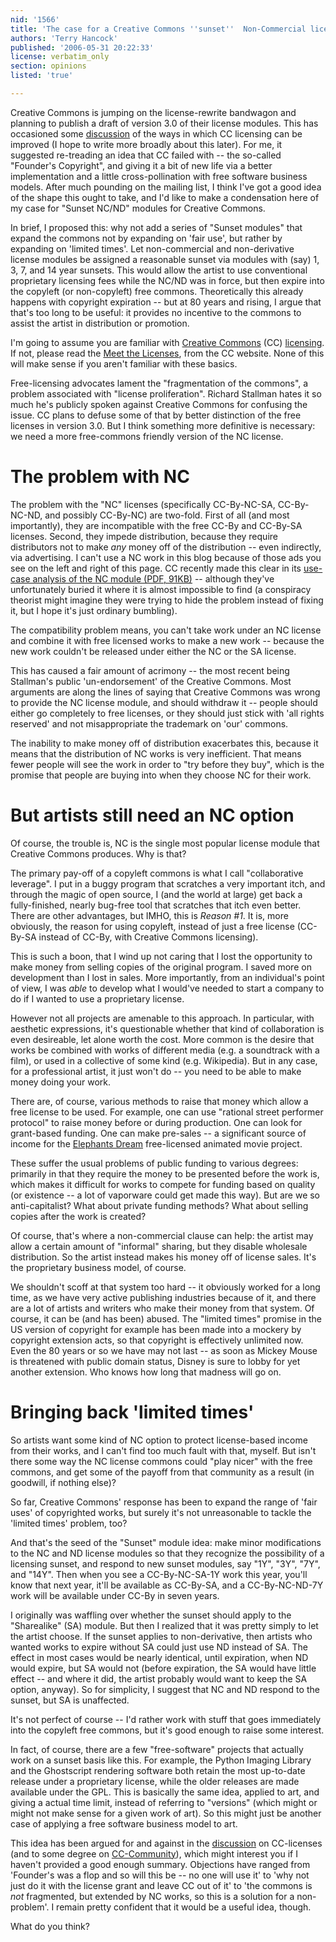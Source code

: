 ```yaml
---
nid: '1566'
title: 'The case for a Creative Commons ''sunset''  Non-Commercial license module'
authors: 'Terry Hancock'
published: '2006-05-31 20:22:33'
license: verbatim_only
section: opinions
listed: 'true'

---
```

Creative Commons is jumping on the license-rewrite bandwagon and planning to publish a draft of version 3.0 of their license modules. This has occasioned some [discussion](http://lists.ibiblio.org/pipermail/cc-licenses/2006-May/003557.html) of the ways in which CC licensing can be improved (I hope to write more broadly about this later). For me, it suggested re-treading an idea that CC failed with -- the so-called "Founder's Copyright", and giving it a bit of new life via a better implementation and a little cross-pollination with free software business models. After much pounding on the mailing list, I think I've got a good idea of the shape this ought to take, and I'd like to make a condensation here of my case for "Sunset NC/ND" modules for Creative Commons.


<!--break-->


In brief, I proposed this: why not add a series of "Sunset modules" that expand the commons not by expanding on 'fair use', but rather by expanding on 'limited times'. Let non-commercial and non-derivative license modules be assigned a reasonable sunset via modules with (say) 1, 3, 7, and 14 year sunsets.  This would allow the artist to use conventional proprietary licensing fees while the NC/ND was in force, but then expire into the copyleft (or non-copyleft) free commons. Theoretically this already happens with copyright expiration -- but at 80 years and rising, I argue that that's too long to be useful: it provides no incentive to the commons to assist the artist in distribution or promotion.

I'm going to assume you are familiar with [Creative Commons](http://creativecommons.org) (CC) [licensing](http://creativecommons.org/about/licenses). If not, please read the [Meet the Licenses](http://creativecommons.org/about/licenses/meet-the-licenses), from the CC website. None of this will make sense if you aren't familiar with these basics.

Free-licensing advocates lament the "fragmentation of the commons", a problem associated with "license proliferation".  Richard Stallman hates it so much he's publicly spoken against Creative Commons for confusing the issue.  CC plans to defuse some of that by better distinction of the free licenses in version 3.0.  But I think something more definitive is necessary: we need a more free-commons friendly version of the NC license.


# The problem with NC

The problem with the "NC" licenses (specifically CC-By-NC-SA, CC-By-NC-ND, and possibly CC-By-NC) are two-fold.  First of all (and most importantly), they are incompatible with the free CC-By and CC-By-SA licenses. Second, they impede distribution, because they require distributors not to make _any_ money off of the distribution -- even indirectly, via advertising. I can't use a NC work in this blog because of those ads you see on the left and right of this page.  CC recently made this clear in its [use-case analysis of the NC module (PDF, 91KB)](http://lists.ibiblio.org/pipermail/cc-licenses/attachments/20060110/02d7a271/NonCommercialGuidelinesclean-0001.pdf) -- although they've unfortunately buried it  where it is almost impossible to find (a conspiracy theorist might imagine they were trying to hide the problem instead of fixing it, but I hope it's just ordinary bumbling).

The compatibility problem means, you can't take work under an NC license and combine it with free licensed works to make a new work -- because the new work couldn't be released under either the NC or the SA license.

This has caused a fair amount of acrimony -- the most recent being Stallman's public 'un-endorsement' of the Creative Commons. Most arguments are along the lines of saying that Creative Commons was wrong to provide the NC license module, and should withdraw it -- people should either go completely to free licenses, or they should just stick with 'all rights reserved' and not misappropriate the trademark on 'our' commons.

The inability to make money off of distribution exacerbates this, because it means that the distribution of NC works is very inefficient. That means fewer people will see the work in order to "try before they buy", which is the promise that people are buying into when they choose NC for their work.


# But artists still need an NC option

Of course, the trouble is, NC is the single most popular license module that Creative Commons produces. Why is that?

The primary pay-off of a copyleft commons is what I call "collaborative leverage". I put in a buggy program that scratches a very important itch, and through the magic of open source, I (and the world at large) get back a fully-finished, nearly bug-free tool that scratches that itch even better.  There are other advantages, but IMHO, this is _Reason #1_. It is, more obviously, the reason for using copyleft, instead of just a free license (CC-By-SA instead of CC-By, with Creative Commons licensing).

This is such a boon, that I wind up not caring that I lost the opportunity to make money from selling copies of the original program. I saved more on development than I lost in sales. More importantly, from an individual's point of view, I was _able_ to develop what I would've needed to start a company to do if I wanted to use a proprietary license.

However not all projects are amenable to this approach. In particular, with aesthetic expressions, it's questionable whether that kind of collaboration is even desireable, let alone worth the cost. More common is the desire that works be combined with works of different media (e.g. a soundtrack with a film), or used in a collective of some kind (e.g. Wikipedia).  But in any case, for a professional artist, it just won't do -- you need to be able to make money doing your work.

There are, of course, various methods to raise that money which allow a free license to be used. For example, one can use "rational street performer protocol" to raise money before or during production.  One can look for grant-based funding.  One can make pre-sales -- a significant source of income for the [Elephants Dream](http://www.blender3d.org/e-shop/product_info.php?products_id=84) free-licensed animated movie project.

These suffer the usual problems of public funding to various degrees: primarily in that they require the money to be presented before the work is, which makes it difficult for works to compete for funding based on quality (or existence -- a lot of vaporware could get made this way). But are we so anti-capitalist? What about private funding methods? What about selling copies after the work is created?

Of course, that's where a non-commercial clause can help: the artist may allow a certain amount of "informal" sharing, but they disable wholesale distribution.  So the artist instead makes his money off of license sales.  It's the proprietary business model, of course.

We shouldn't scoff at that system too hard -- it obviously worked for a long time, as we have very active publishing industries because of it, and there are a lot of artists and writers who make their money from that system. Of course, it can be (and has been) abused. The "limited times" promise in the US version of copyright for example has been made into a mockery by copyright extension acts, so that copyright is effectively unlimited now. Even the 80 years or so we have may not last -- as soon as Mickey Mouse is threatened with public domain status, Disney is sure to lobby for yet another extension. Who knows how long that madness will go on.


# Bringing back 'limited times'

So artists want some kind of NC option to protect license-based income from their works, and I can't find too much fault with that, myself.  But isn't there some way the NC license commons could "play nicer" with the free commons, and get some of the payoff from that community as a result (in goodwill, if nothing else)?

So far, Creative Commons' response has been to expand the range of 'fair uses' of copyrighted works, but surely it's not unreasonable to tackle the 'limited times' problem, too?

And that's the seed of the "Sunset" module idea: make minor modifications to the NC and ND license modules so that they recognize the possibility of a licensing sunset, and respond to new sunset modules, say "1Y", "3Y", "7Y", and "14Y". Then when you see a CC-By-NC-SA-1Y work this year, you'll know that next year, it'll be available as CC-By-SA, and a CC-By-NC-ND-7Y work will be available under CC-By in seven years.

I originally was waffling over whether the sunset should apply to the "Sharealike" (SA) module. But then I realized that it was pretty simply to let the artist choose. If the sunset applies to non-derivative, then artists who wanted works to expire without SA could just use ND instead of SA.  The effect in most cases would be nearly identical, until expiration, when ND would expire, but SA would not (before expiration, the SA would have little effect -- and where it did, the artist probably would want to keep the SA option, anyway). So for simplicity, I suggest that NC and ND respond to the sunset, but SA is unaffected.

It's not perfect of course -- I'd rather work with stuff that goes immediately into the copyleft free commons, but it's good enough to raise some interest.

In fact, of course, there are a few "free-software" projects that actually work on a sunset basis like this.  For example, the Python Imaging Library and the Ghostscript rendering software both retain the most up-to-date release under a proprietary license, while the older releases are made available under the GPL.  This is basically the same idea, applied to art, and giving a actual time limit, instead of referring to "versions" (which might or might not make sense for a given work of art). So this might just be another case of applying a free software business model to art.

This idea has been argued for and against in the [discussion](http://lists.ibiblio.org/pipermail/cc-licenses/2006-May/003563.html) on CC-licenses (and to some degree on [CC-Community](http://lists.ibiblio.org/pipermail/cc-community/2006-May/001109.html)), which might interest you if I haven't provided a good enough summary. Objections have ranged from 'Founder's was a flop and so will this be -- no one will use it' to 'why not just do it with the license grant and leave CC out of it' to 'the commons is _not_ fragmented, but extended by NC works, so this is a solution for a non-problem'.  I remain pretty confident that it would be a useful idea, though.

What do you think?

